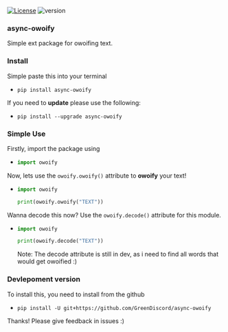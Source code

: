 [![License](https://img.shields.io/github/license/GreenDiscord/async-owoify)](https://mit-license.org/) ![version](https://img.shields.io/pypi/v/async-owoify)

### async-owoify
Simple ext package for owoifing text.

### Install
Simple paste this into your terminal

- ```shell script
  pip install async-owoify
  ```

If you need to **update** please use the following:

- ```shell script
  pip install --upgrade async-owoify
  ```

### Simple Use
Firstly, import the package using

- ```python
  import owoify
  ```

Now, lets use the ```owoify.owoify()``` attribute to **owoify** your text!

- ```python
  import owoify

  print(owoify.owoify("TEXT"))

  ```

Wanna decode this now? Use the ```owoify.decode()``` attribute for this module.
- ```python
  import owoify
  
  print(owoify.decode("TEXT"))
  ```
  
  Note: The decode attribute is still in dev, as i need to find all words that would get owoified :) 
  
  
### Devlepoment version

To install this, you need to install from the github

- ```shell script
  pip install -U git+https://github.com/GreenDiscord/async-owoify
  ```
Thanks! Please give feedback in issues :)
